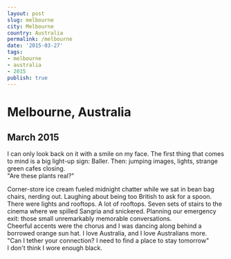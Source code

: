 ```yaml
---
layout: post
slug: melbourne
city: Melbourne
country: Australia
permalink: /melbourne
date: '2015-03-27'
tags:
- melbourne
- australia
- 2015
publish: true
---
```


<div class="side-one">
  <div class="title-area">
    <h1 class="city">Melbourne, Australia</h1>
    <h2 class="date">March 2015</h2>
  </div>
  <p class="poem">
  I can only look back on it with a smile on my face. The first thing that comes to mind is a big light-up sign: Baller. Then: jumping images, lights, strange green cafes closing.

  <br>
  <span>"Are these plants real?"</span><br>

  Corner-store ice cream fueled midnight chatter while we sat in bean bag chairs, nerding out. Laughing about being too British to ask for a spoon.
  <br>
  There were lights and rooftops. A lot of rooftops. Seven sets of stairs to the cinema where we spilled Sangria and snickered. Planning our emergency exit: those small unremarkably memorable conversations.
  <br>
  Cheerful accents were the chorus and I was dancing along behind a borrowed orange sun hat. I love Australia, and I love Australians more.
  <br>
  <span>"Can I tether your connection? I need to find a place to stay tomorrow"</span>
  <br>
  I don't think I wore enough black.
  </p>
</div>
<div class="side-two"></div>

<div class="clear"></div>